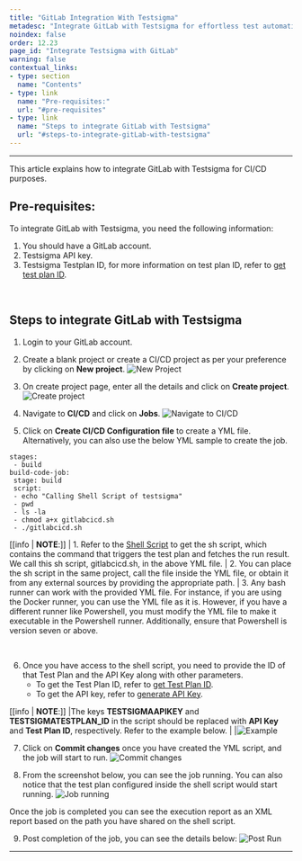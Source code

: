 ```yaml
---
title: "GitLab Integration With Testsigma"
metadesc: "Integrate GitLab with Testsigma for effortless test automation | Improve your testing efficiency accelerate SDLC by integrating GitLab with Testsigma"
noindex: false
order: 12.23
page_id: "Integrate Testsigma with GitLab"
warning: false
contextual_links:
- type: section
  name: "Contents"
- type: link
  name: "Pre-requisites:"
  url: "#pre-requisites"
- type: link
  name: "Steps to integrate GitLab with Testsigma"
  url: "#steps-to-integrate-gitLab-with-testsigma"
---
```



---

This article explains how to integrate GitLab with Testsigma for CI/CD purposes.

## **Pre-requisites:**
To integrate GitLab with Testsigma, you need the following information:
1. You should have a GitLab account.
2. Testsigma API key.
3. Testsigma Testplan ID, for more information on test plan ID, refer to [get test plan ID](https://testsigma.com/docs/continuous-integration/get-test-plan-details/).

<br>

## **Steps to integrate GitLab with Testsigma**

1. Login to your GitLab account. 

2. Create a blank project or create a CI/CD project as per your preference by clicking on **New project**.
![New Project](https://s3.amazonaws.com/static-docs.testsigma.com/new_images/projects/applications/newproject.png)

3. On create project page, enter all the details and click on **Create project**.
![Create project](https://s3.amazonaws.com/static-docs.testsigma.com/new_images/projects/applications/clickoncreateproject.png)

4. Navigate to **CI/CD** and click on **Jobs**.
![Navigate to CI/CD](https://s3.amazonaws.com/static-docs.testsigma.com/new_images/projects/applications/clickoncicd.png)

5. Click on **Create CI/CD Configuration file** to create a YML file. Alternatively, you can also use the below YML sample to create the job.

```
stages:
 - build
build-code-job:
 stage: build
 script:
 - echo "Calling Shell Script of testsigma"
 - pwd
 - ls -la
 - chmod a+x gitlabcicd.sh
 - ./gitlabcicd.sh 
```

[[info | **NOTE**:]]
| 1.  Refer to the [Shell Script](https://testsigma.com/docs/continuous-integration/shell-script/) to get the sh script, which contains the command that triggers the test plan and fetches the run result. We call this sh script, gitlabcicd.sh, in the above YML file.
| 2. You can place the sh script in the same project, call the file inside the YML file, or obtain it from any external sources by providing the appropriate path.
| 3. Any bash runner can work with the provided YML file. For instance, if you are using the Docker runner, you can use the YML file as it is. However, if you have a different runner like Powershell, you must modify the YML file to make it executable in the Powershell runner. Additionally, ensure that Powershell is version seven or above.
 

 


6. Once you have access to the shell script, you need to provide the ID of that Test Plan and the API Key along with other parameters. 
    - To get the Test Plan ID, refer to [get Test Plan ID](https://testsigma.com/docs/continuous-integration/get-test-plan-details/). 
    - To get the API key, refer to [generate API Key](https://testsigma.com/docs/configuration/api-keys/).

[[info | **NOTE**:]]
|The keys **TESTSIGMAAPIKEY** and **TESTSIGMATESTPLAN_ID** in the script should be replaced with **API Key** and **Test Plan ID**, respectively. Refer to the example below. 
|
|![Example](https://s3.amazonaws.com/static-docs.testsigma.com/new_images/projects/applications/example.png)

7. Click on **Commit changes** once you have created the YML script, and the job will start to run.
![Commit changes](https://s3.amazonaws.com/static-docs.testsigma.com/new_images/projects/applications/commitchanges.png)

8. From the screenshot below, you can see the job running. You can also notice that the test plan configured inside the shell script would start running.
![Job running](https://s3.amazonaws.com/static-docs.testsigma.com/new_images/projects/applications/coderunning.png)

Once the job is completed you can see the execution report as an XML report based on the path you have shared on the shell script.

9. Post completion of the job, you can see the details below:
![Post Run](https://s3.amazonaws.com/static-docs.testsigma.com/new_images/projects/applications/postrun.png)


---